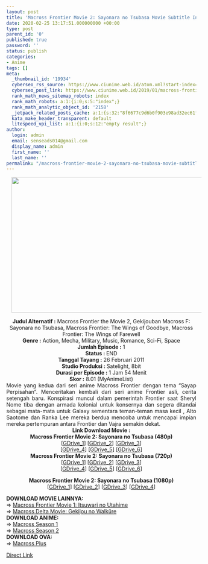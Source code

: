 ```yaml
---
layout: post
title: 'Macross Frontier Movie 2: Sayonara no Tsubasa Movie Subtitle Indonesia'
date: 2020-02-25 13:17:51.000000000 +00:00
type: post
parent_id: '0'
published: true
password: ''
status: publish
categories:
- Anime
tags: []
meta:
  _thumbnail_id: '19934'
  cyberseo_rss_source: https://www.ciunime.web.id/atom.xml?start-index=1201&max-results=150
  cyberseo_post_link: https://www.ciunime.web.id/2019/01/macross-frontier-movie-2-sayonara-no.html
  rank_math_news_sitemap_robots: index
  rank_math_robots: a:1:{i:0;s:5:"index";}
  rank_math_analytic_object_id: '2158'
  _jetpack_related_posts_cache: a:1:{s:32:"8f6677c9d6b0f903e98ad32ec61f8deb";a:2:{s:7:"expires";i:1646413096;s:7:"payload";a:0:{}}}
  kata_make_header_transparent: default
  litespeed_vpi_list: a:1:{i:0;s:12:"empty result";}
author:
  login: admin
  email: senseads014@gmail.com
  display_name: admin
  first_name: ''
  last_name: ''
permalink: "/macross-frontier-movie-2-sayonara-no-tsubasa-movie-subtitle-indonesia/"
---
```

<div class="separator" style="clear: both; text-align: center;"><a href="https://1.bp.blogspot.com/-u0hE2WkwcqI/XE1vHURrcvI/AAAAAAAAInc/kDj2Pd7twMQIJ0jRTaSKYNyphIEvafycACPcBGAYYCw/s1600/Macross%2BFrontier%2BMovie%2B2%2B-%2BSayonara%2Bno%2BTsubasa.jpg" imageanchor="1" style="margin-left: 1em; margin-right: 1em;"><img border="0" data-original-height="720" data-original-width="1280" height="360" src="{{ site.baseurl }}/assets/2020/02/Macross%2BFrontier%2BMovie%2B2%2B-%2BSayonara%2Bno%2BTsubasa.jpg" width="640" /></a></div>
<p>
<div style="text-align: center;"><b>Judul</b><b><b> Alternatif</b> :</b> Macross Frontier the Movie 2, Gekijouban Macross F: Sayonara no Tsubasa, Macross Frontier: The Wings of Goodbye, Macross Frontier: The Wings of Farewell </div>
<div style="text-align: center;"><b><b>Genre :</b></b> Action, Mecha, Military, Music, Romance, Sci-Fi, Space</div>
<div style="text-align: center;"><b>Jumlah Episode :</b> 1<br /><b>Status :&nbsp;</b>END<br /><b>Tanggal Tayang :</b> 26 Februari 2011<br /><b>Studio Produksi : </b>Satelight, 8bit<br /><b>Durasi per Episode :</b> 1 Jam 54 Menit</div>
<div style="text-align: center;"><b>Skor :</b> 8.01 (MyAnimeList)</div>
<div style="text-align: center;"></div>
<div style="text-align: justify;">Movie yang kedua dari seri anime Macross Frontier dengan tema “Sayap Perpisahan”. Menceritakan kembali dari seri anime Frontier asli, cerita setengah baru. Konspirasi muncul dalam pemerintah Frontier saat Sheryl Nome tiba dengan armada kolonial untuk konsernya dan segera ditandai sebagai mata-mata untuk Galaxy sementara teman-teman masa kecil , Alto Saotome dan Ranka Lee mereka berdua mencoba untuk mencapai impian mereka pertempuran antara Frontier dan Vajra semakin dekat.</div>
<div style="text-align: justify;"></div>
<div style="text-align: justify;"></div>
<div style="text-align: center;"><b>Link Download Movie :</b></div>
<div style="text-align: center;"></div>
<div style="text-align: center;"><b>Macross Frontier Movie 2: Sayonara no Tsubasa (480p)</b><br />[<a href="https://drive.google.com/uc?export=download&amp;id=1M9-MYFMF_8H3JUqsSTMl30gxHLrJX0Sh" target="_blank" rel="noopener">GDrive_1</a>] [<a href="https://drive.google.com/uc?export=download&amp;id=1C1CIOtsPF8beWAdFzIaDhXrpDbbMTz_n" target="_blank" rel="noopener">GDrive_2</a>] [<a href="https://drive.google.com/uc?export=download&amp;id=1o8qyOe91dtQtyzEfQG69xwqalQJEcF9c" target="_blank" rel="noopener">GDrive_3</a>]<br />[<a href="https://drive.google.com/uc?id=1N6wKaXuUzDHBzNNHTGic4LLtilb5h8tB" target="_blank" rel="noopener">GDrive_4</a>] [<a href="https://drive.google.com/uc?export=download&amp;id=1LYl0ZKSwtvfLqd0rIq5pMXMv-MjK-Ejo" target="_blank" rel="noopener">GDrive_5</a>] [<a href="https://drive.google.com/uc?export=download&amp;id=1jiquh3SHDXsZEfgLIlwZ2aXHmVHJ27D6" target="_blank" rel="noopener">GDrive_6</a>]</div>
<div style="text-align: center;">
<div style="text-align: center;"><b>Macross Frontier Movie 2: Sayonara no Tsubasa (720p)</b><br />[<a href="https://drive.google.com/uc?export=download&amp;id=1wMvk-pM8KhVcbB39qTNBPWk7qTJxO3Ux" target="_blank" rel="noopener">GDrive_1</a>] [<a href="https://drive.google.com/uc?export=download&amp;id=1SHeeCJ35JVSTevUImo40v0LleGpUZHxi" target="_blank" rel="noopener">GDrive_2</a>] [<a href="https://drive.google.com/uc?export=download&amp;id=1t-Rd5YWaJcL3S90Up_szKsO3l3LJ8LZM" target="_blank" rel="noopener">GDrive_3</a>]<br />[<a href="https://drive.google.com/uc?export=download&amp;id=1g_v6acKw0eOsNXnmF1GWBiHknGw2dFy2" target="_blank" rel="noopener">GDrive_4</a>] [<a href="https://drive.google.com/uc?export=download&amp;id=1vRoAbwhcHF6JeUBqnXDOk5YvUSVqt03a" target="_blank" rel="noopener">GDrive_5</a>] [<a href="https://drive.google.com/uc?export=download&amp;id=1WS68oMp0RKOPtGZMISzbke9i7NP1g5jI" target="_blank" rel="noopener">GDrive_6</a>]</div>
<p><b>Macross Frontier Movie 2: Sayonara no Tsubasa (1080p)</b><br />[<a href="https://drive.google.com/uc?id=1IUl_uFTsqgMUIHvnrRAENZaaq29yeL7V" target="_blank" rel="noopener">GDrive_1</a>] [<a href="https://drive.google.com/uc?export=download&amp;id=1XtbNQQr_oMIFC4FykyAXDGGyTjGN0BNz" target="_blank" rel="noopener">GDrive_2</a>] [<a href="https://drive.google.com/uc?export=download&amp;id=1yV40BraLfnIvmIk4nxS5zfYAYaUGsKNN" target="_blank" rel="noopener">GDrive_3</a>] [<a href="https://drive.google.com/uc?export=download&amp;id=1J1NFALneeEXr0dkEI2SgLa-UZs_3M6-U" target="_blank" rel="noopener">GDrive_4</a>]
<div style="text-align: left;"></div>
<div style="text-align: left;">
<div style="text-align: left;"><b>DOWNLOAD MOVIE&nbsp;</b><b>LAINNYA</b><b>:</b></div>
<div style="text-align: left;"></div>
<div style="text-align: left;">=&gt;&nbsp;<a href="https://www.ciunime.web.id/2019/01/macross-frontier-movie-1-itsuwari-no.html" target="_blank" rel="noopener">Macross Frontier Movie 1: Itsuwari no Utahime</a><br />=&gt;&nbsp;<a href="https://www.ciunime.web.id/2019/01/macross-delta-movie-gekijou-no-walkure.html" target="_blank" rel="noopener">Macross Delta Movie: Gekijou no Walküre</a></div>
<div style="text-align: left;"></div>
</div>
<div style="text-align: left;"><b>DOWNLOAD ANIME:</b></div>
<div style="text-align: left;">=&gt;&nbsp;<span style="text-align: center;"><a href="https://www.ciunime.web.id/2019/07/macross-season-1-episode-01-25-end.html" target="_blank" rel="noopener">Macross Season 1</a></span></div>
<div style="text-align: left;">=&gt;&nbsp;<span style="text-align: center;"><a href="https://www.ciunime.web.id/2019/07/macross-season-2-episode-01-26-end.html" target="_blank" rel="noopener">Macross Season 2</a></span></div>
<div style="text-align: left;">
<div style="text-align: left;"><b>DOWNLOAD OVA:</b></div>
<div style="text-align: left;"></div>
<div style="text-align: left;">=&gt;&nbsp;<a href="https://www.ciunime.web.id/2019/07/macross-plus-episode-01-04-end-batch.html" target="_blank" rel="noopener">Macross Plus</a></p>
</div>
</div>
</div>
<link rel="stylesheet" href="https://cdnjs.cloudflare.com/ajax/libs/font-awesome/4.7.0/css/font-awesome.min.css" />
<div class="divbtn"> <a href="https://handymansurrender.com/fihup8buzv?key=94550f7ce39444073321dde3b8782f97" class="btn"><i class="fa fa-download"></i> Direct Link</a> </div>
